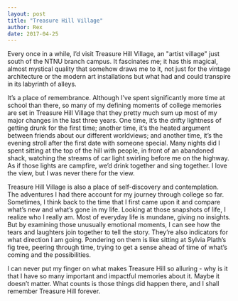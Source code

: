 ```yaml
---
layout: post
title: "Treasure Hill Village"
author: Rex
date: 2017-04-25
---
```


Every once in a while, I’d visit Treasure Hill Village, an "artist village" just south of the NTNU branch campus. It fascinates me; it has this magical, almost mystical quality that somehow draws me to it, not just for the vintage architecture or the modern art installations but what had and could transpire in its labyrinth of alleys.

It’s a place of remembrance. Although I’ve spent significantly more time at school than there, so many of my defining moments of college memories are set in Treasure Hill Village that they pretty much sum up most of my major changes in the last three years. One time, it’s the drifty lightness of getting drunk for the first time; another time, it’s the heated argument between friends about our different worldviews; and another time, it’s the evening stroll after the first date with someone special. Many nights did I spent sitting at the top of the hill with people, in front of an abandoned shack, watching the streams of car light swirling before me on the highway. As if those lights are campfire, we’d drink together and sing together. I love the view, but I was never there for the view.

Treasure Hill Village is also a place of self-discovery and contemplation. The adventures I had there account for my journey through college so far. Sometimes, I think back to the time that I first came upon it and compare what’s new and what’s gone in my life. Looking at those snapshots of life, I realize who I really am. Most of everyday life is mundane, giving no insights. But by examining those unusually emotional moments, I can see how the tears and laughters join together to tell the story. They’re also indicators for what direction I am going. Pondering on them is like sitting at Sylvia Plath’s fig tree, peering through time, trying to get a sense ahead of time of what’s coming and the possibilities.

I can never put my finger on what makes Treasure Hill so alluring - why is it that I have so many important and impactful memories about it. Maybe it doesn’t matter. What counts is those things did happen there, and I shall remember Treasure Hill forever.
